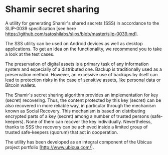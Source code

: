 # Shamir secret sharing

A utility for generating Shamir's shared secrets (SSS) in accordance to the SLIP-0039 specification [see here https://github.com/satoshilabs/slips/blob/master/slip-0039.md].

The SSS utility can be used on Android devices as well as desktop applications. To get an idea on the functionality, we recommend you to take a look at the test cases.

The preservation of digital assets is a primary task of any information system and especially of a distributed one. Backup is traditionally used as a preservation method. However, an excessive use of backups by itself can lead to protection risks in the case of sensitive assets, like personal data or Bitcoin wallets.

The Shamir´s secret sharing algorithm provides an implementation for key (secret) recovering. Thus, the content protected by this key (secret) can be also recovered in more reliable way, in particular through the mechanism known as Social Recovery.  This mechanism is based on distributing encrypted parts of a key (secret) among a number of trusted persons (safe-keepers). None of them can recover the key individually. Nevertheless, thanks to SSS the recovery can be achieved inside a limited group of trusted safe-keepers (quorum) that act in cooperation.

The utility has been developed as an integral component of the Ubicua project portfolio [http://www.ubicua.com/].
